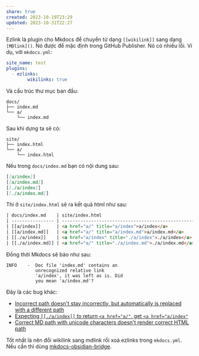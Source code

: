 ```yaml
---
share: true
created: 2023-10-19T23:29
updated: 2023-10-31T22:27
---
```

Ezlink là plugin cho Mkdocs để chuyển từ dạng `[[wikilink]]` sang dạng `[MDlink]()`. Nó được để mặc định trong GitHub Publisher. Nó có nhiều lỗi. Ví dụ, với `mkdocs.yml`:
```yaml
site_name: test
plugins:
  - ezlinks:
        wikilinks: true
```

Và cấu trúc thư mục ban đầu:
```
docs/ 
├── index.md 
└── a/ 
	└── index.md
```

Sau khi dựng ta sẽ có:
```
site/ 
├── index.html
└── a/ 
	└── index.html
```

Nếu trong `docs/index.md` bạn có nội dung sau:
```markdown
[[a/index]]
[[a/index.md]]
[[./a/index]]
[[./a/index.md]]
```
Thì ở `site/index.html` sẽ ra kết quả html như sau:
```html
| docs/index.md    | site/index.html                                    | Trỏ đúng |
| ---------------- | -------------------------------------------------- | -------- |
| [[a/index]]      | <a href="a/" title="a/index">a/index</a>           | ✔        |
| [[a/index.md]]   | <a href="a/" title="a/index.md">a/index.md</a>     | ✔        |
| [[./a/index]]    | <a href="a/index" title="./a/index">./a/index</a>  | ❌        |
| [[./a/index.md]] | <a href="a/" title="./a/index.md">./a/index.md</a> | ✔       |
```

Đồng thời Mkdocs sẽ báo như sau:
```
INFO    -  Doc file 'index.md' contains an
           unrecognized relative link
           'a/index', it was left as is. Did  
           you mean 'a/index.md'?
```

Đây là các bug khác:

- [Incorrect path doesn't stay incorrectly, but automatically is replaced with a different path](https://github.com/Lisandra-dev/mkdocs-ezlinked-plugin/issues/3 "Incorrect path doesn't stay incorrectly, but automatically is replaced with a different path · Issue #3 · Lisandra-dev/mkdocs-ezlinked-plugin")
- [Expecting `[[./a/index]]` to return `<a href="a/"`, get `<a href="a/index"`](https://github.com/Lisandra-dev/mkdocs-ezlinked-plugin/issues/2 "Expecting `[[./a/index]]` to return `&lt;a href=&quot;a/&quot;`, get `&lt;a href=&quot;a/index&quot;` · Issue #2 · Lisandra-dev/mkdocs-ezlinked-plugin")
- [Correct MD path with unicode characters doesn't render correct HTML path](https://github.com/Lisandra-dev/mkdocs-ezlinked-plugin/issues/4 "Correct MD path with unicode characters doesn't render correct HTML path · Issue #4 · Lisandra-dev/mkdocs-ezlinked-plugin")

Tốt nhất là nên đổi wikilink sang  mdlink rồi xoá ezlinks trong `mkdocs.yml`. Nếu cần thì dùng [mkdocs-obsidian-bridge](https://github.com/GooRoo/mkdocs-obsidian-bridge "GooRoo/mkdocs-obsidian-bridge: An MkDocs plugin that helps exporting your Obsidian vault as an MkDocs site.").